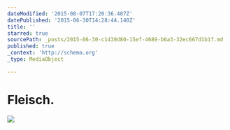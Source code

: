 ```yaml
---
dateModified: '2015-08-07T17:20:36.487Z'
datePublished: '2015-06-30T14:28:44.140Z'
title: ''
starred: true
sourcePath: _posts/2015-06-30-c1430d80-15ef-4689-b6a3-32ec667d1b1f.md
published: true
_context: 'http://schema.org'
_type: MediaObject

---
```

# Fleisch.
![](https://the-grid-user-content.s3-us-west-2.amazonaws.com/68af02dc-2166-4e9b-92d6-143e20946394.jpg)